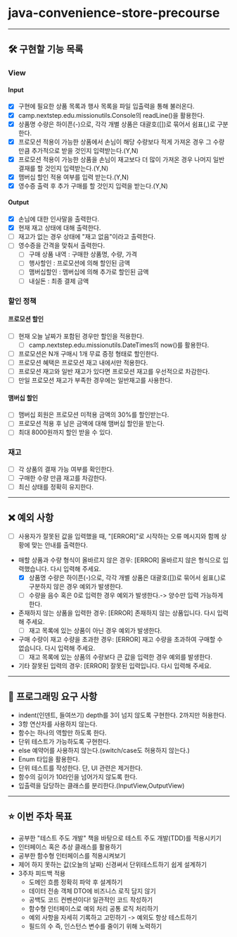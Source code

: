 # java-convenience-store-precourse

----

## 🛠️ 구현할 기능 목록

### View

#### Input

- [X] 구현에 필요한 상품 목록과 행사 목록을 파일 입출력을 통해 불러온다.
- [X] camp.nextstep.edu.missionutils.Console의 readLine()을 활용한다.
- [X] 상품명 수량은 하이픈(-)으로, 각각 개별 상품은 대괄호([])로 묶어서 쉼표(,)로 구분한다.
- [X] 프로모션 적용이 가능한 상품에서 손님이 해당 수량보다 적게 가져온 경우 그 수량만큼 추가적으로 받을 것인지 입력받는다.(Y,N)
- [X] 프로모션 적용이 가능한 상품을 손님이 재고보다 더 많이 가져온 경우 나머지 일반 결재를 할 것인지 입력받는다.(Y,N)
- [X] 맴버십 할인 적용 여부를 입력 받는다.(Y,N)
- [X] 영수증 출력 후 추가 구매를 할 것인지 입력을 받는다.(Y,N)

#### Output

- [X] 손님에 대한 인사말을 출력한다.
- [X] 현재 재고 상태에 대해 출력한다.
- [ ] 재고가 없는 경우 상태에 "재고 없음"이라고 출력한다.
- [ ] 영수증을 간격을 맞춰서 출력한다.
    - [ ] 구매 상품 내역 : 구매한 상품명, 수량, 가격
    - [ ] 행사할인 : 프로모션에 의해 할인된 금액
    - [ ] 맴버십할인 : 맴버십에 의해 추가로 할인된 금액
    - [ ] 내실돈 : 최종 결제 금액

### 할인 정책

#### 프로모션 할인

- [ ] 현재 오늘 날짜가 포함된 경우만 할인을 적용한다.
    - [ ] camp.nextstep.edu.missionutils.DateTimes의 now()를 활용한다.
- [ ] 프로모션은 N개 구매시 1개 무료 증정 형태로 할인한다.
- [ ] 프로모션 혜택은 프로모션 재고 내에서만 적용한다.
- [ ] 프로모션 재고와 일반 재고가 있다면 프로모션 재고를 우선적으로 차감한다.
- [ ] 만일 프로모션 재고가 부족한 경우에는 일반재고를 사용한다.

#### 맴버십 할인

- [ ] 맴버십 회원은 프로모션 미적용 금액의 30%를 할인받는다.
- [ ] 프로모션 적용 후 남은 금액에 대해 맴버십 할인을 받는다.
- [ ] 최대 8000원까지 할인 받을 수 있다.

### 재고

- [ ] 각 상품의 결재 가능 여부를 확인한다.
- [ ] 구매한 수량 만큼 재고를 차감한다.
- [ ] 최신 상태를 정확히 유지한다.

----

## ❌ 예외 사항

- [ ] 사용자가 잘못된 값을 입력했을 때, "[ERROR]"로 시작하는 오류 메시지와 함께 상황에 맞는 안내를 출력한다.

- 매할 상품과 수량 형식이 올바르지 않은 경우: [ERROR] 올바르지 않은 형식으로 입력했습니다. 다시 입력해 주세요.
    - [X] 상품명 수량은 하이픈(-)으로, 각각 개별 상품은 대괄호([])로 묶어서 쉼표(,)로 구분하지 않은 경우 예외가 발생한다.
    - [ ] 수량을 음수 혹은 0로 입력한 경우 예외가 발생한다.-> 양수만 입력 가능하게 한다.
- 존재하지 않는 상품을 입력한 경우: [ERROR] 존재하지 않는 상품입니다. 다시 입력해 주세요.
    - [ ] 재고 목록에 있는 상품이 아닌 경우 예외가 발생한다.
- 구매 수량이 재고 수량을 초과한 경우: [ERROR] 재고 수량을 초과하여 구매할 수 없습니다. 다시 입력해 주세요.
    - [ ] 재고 목록에 있는 상품의 수량보다 큰 값을 입력한 경우 예외를 발생한다.
- 기타 잘못된 입력의 경우: [ERROR] 잘못된 입력입니다. 다시 입력해 주세요.

----

## 💪 프로그래밍 요구 사항

- indent(인덴트, 들여쓰기) depth를 3이 넘지 않도록 구현한다. 2까지만 허용한다.
- 3항 연산자를 사용하지 않는다.
- 함수는 하나의 역할만 하도록 한다.
- 단위 테스트가 가능하도록 구현한다.
- else 예약어를 사용하지 않는다.(switch/case도 허용하지 않는다.)
- Enum 타입을 활용한다.
- 단위 테스트를 작성한다. 단, UI 관련은 제거한다.
- 함수의 길이가 10라인을 넘어가지 않도록 한다.
- 입출력을 담당하는 클래스를 분리한다.(InputView,OutputView)

----

## ⭐ 이번 주차 목표

- 공부한 "테스트 주도 개발" 책을 바탕으로 테스트 주도 개발(TDD)를 적용시키기
- 인터페이스 혹은 추상 클래스를 활용하기
- 공부한 함수형 인터페이스를 적용시켜보기
- 제어 하지 못하는 값(오늘의 날짜) 신경써서 단위테스트하기 쉽게 설계하기
- 3주차 피드백 적용
    - 도메인 흐름 정확히 파악 후 설계하기
    - 데이터 전송 객체 DTO에 비즈니스 로직 담지 않기
    - 공백도 코드 컨벤션이다! 일관적인 코드 작성하기
    - 함수형 인터페이스로 예외 처리 공통 로직 처리하기
    - 예외 사항을 자세히 기록하고 고민하기 -> 예외도 항상 테스트하기
    - 필드의 수 즉, 인스턴스 변수를 줄이기 위해 노력하기
